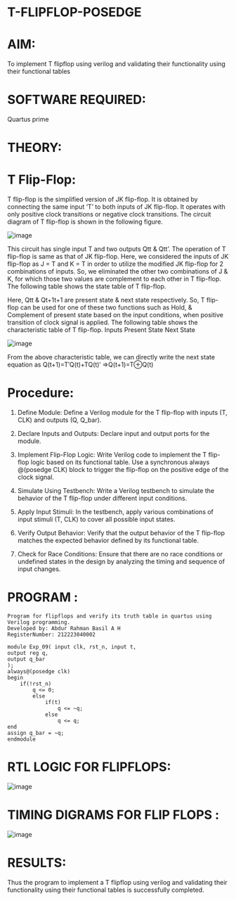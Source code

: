# T-FLIPFLOP-POSEDGE

# AIM:

To implement  T flipflop using verilog and validating their functionality using their functional tables

# SOFTWARE REQUIRED:

Quartus prime

# THEORY:

# T Flip-Flop:

T flip-flop is the simplified version of JK flip-flop. It is obtained by connecting the same input ‘T’ to both inputs of JK flip-flop. It operates with only positive clock transitions or negative clock transitions. The circuit diagram of T flip-flop is shown in the following figure.

![image](https://github.com/naavaneetha/T-FLIPFLOP-POSEDGE/assets/154305477/458a68fe-2d08-4a9d-ac4f-7ae0480ce0bd)

 
This circuit has single input T and two outputs Qtt & Qtt’. The operation of T flip-flop is same as that of JK flip-flop. Here, we considered the inputs of JK flip-flop as J = T and K = T in order to utilize the modified JK flip-flop for 2 combinations of inputs. So, we eliminated the other two combinations of J & K, for which those two values are complement to each other in T flip-flop. The following table shows the state table of T flip-flop.

Here, Qtt & Qt+1t+1 are present state & next state respectively. So, T flip-flop can be used for one of these two functions such as Hold, & Complement of present state based on the input conditions, when positive transition of clock signal is applied. The following table shows the characteristic table of T flip-flop. Inputs Present State Next State

![image](https://github.com/naavaneetha/T-FLIPFLOP-POSEDGE/assets/154305477/cdd7fb32-539f-4b66-bb8d-f305a153c886)

 
From the above characteristic table, we can directly write the next state equation as Q(t+1)=T′Q(t)+TQ(t)′ ⇒Q(t+1)=T⊕Q(t)

# Procedure:
1. Define Module: Define a Verilog module for the T flip-flop with inputs (T, CLK) and outputs (Q, Q_bar).

2. Declare Inputs and Outputs: Declare input and output ports for the module.

3. Implement Flip-Flop Logic: Write Verilog code to implement the T flip-flop logic based on its functional table. Use a synchronous always @(posedge CLK) block to trigger the flip-flop on the positive edge of the clock signal.

4. Simulate Using Testbench: Write a Verilog testbench to simulate the behavior of the T flip-flop under different input conditions.

5. Apply Input Stimuli: In the testbench, apply various combinations of input stimuli (T, CLK) to cover all possible input states.

6. Verify Output Behavior: Verify that the output behavior of the T flip-flop matches the expected behavior defined by its functional table.

7. Check for Race Conditions: Ensure that there are no race conditions or undefined states in the design by analyzing the timing and sequence of input changes.

# PROGRAM :
```
Program for flipflops and verify its truth table in quartus using Verilog programming.
Developed by: Abdur Rahman Basil A H
RegisterNumber: 212223040002
```
```
module Exp_09( input clk, rst_n, input t,
output reg q,
output q_bar
);
always@(posedge clk) 
begin 
	if(!rst_n)
		q <= 0;
		else
			if(t)
				q <= ~q;
			else
				q <= q;
end
assign q_bar = ~q;
endmodule
```

# RTL LOGIC FOR FLIPFLOPS:
![image](https://github.com/arbasil05/T-FLIPFLOP-POSEDGE/assets/144218037/757c5394-fe3d-44ee-b064-03cd94608bdc)


# TIMING DIGRAMS FOR FLIP FLOPS :
![image](https://github.com/arbasil05/T-FLIPFLOP-POSEDGE/assets/144218037/a3b570d9-f634-4fb5-8691-a3e4de635ca8)


# RESULTS:
Thus the program to implement a T flipflop using verilog and validating their functionality using their functional tables is successfully completed.
